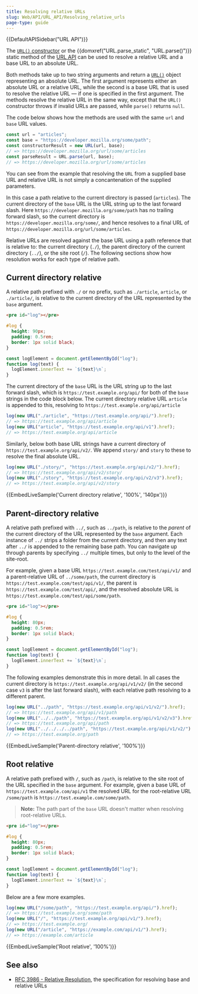 ```yaml
---
title: Resolving relative URLs
slug: Web/API/URL_API/Resolving_relative_urls
page-type: guide
---
```


{{DefaultAPISidebar("URL API")}}

The [`URL()` constructor](/en-US/docs/Web/API/URL/URL) or the {{domxref("URL.parse_static", "URL.parse()")}} static method of the [URL API](/en-US/docs/Web/API/URL_API) can be used to resolve a relative URL and a base URL to an absolute URL.

Both methods take up to two string arguments and return a [`URL()`](/en-US/docs/Web/API/URL) object representing an absolute URL.
The first argument represents either an absolute URL or a relative URL, while the second is a base URL that is used to resolve the relative URL — if one is specified in the first argument.
The methods resolve the relative URL in the same way, except that the `URL()` constructor throws if invalid URLs are passed, while `parse()` returns `null`.

The code below shows how the methods are used with the same `url` and `base` URL values.

```js
const url = "articles";
const base = "https://developer.mozilla.org/some/path";
const constructorResult = new URL(url, base);
// => https://developer.mozilla.org/url/some/articles
const parseResult = URL.parse(url, base);
// => https://developer.mozilla.org/url/some/articles
```

You can see from the example that resolving the `URL` from a supplied base URL and relative URL is not simply a concantenation of the supplied parameters.

In this case a path relative to the current directory is passed (`articles`).
The current directory of the `base` URL is the URL string up to the last forward slash.
Here `https://developer.mozilla.org/some/path` has no trailing forward slash, so the current directory is `https://developer.mozilla.org/some/`, and hence resolves to a final URL of `https://developer.mozilla.org/url/some/articles`.

Relative URLs are resolved against the base URL using a path reference that is relative to: the current directory (`./`), the parent directory of the current directory (`../`), or the site root (`/`).
The following sections show how resolution works for each type of relative path.

## Current directory relative

A relative path prefixed with `./` or no prefix, such as `./article`, `article`, or `./article/`, is relative to the current directory of the URL represented by the `base` argument.

```html hidden
<pre id="log"></pre>
```

```css hidden
#log {
  height: 90px;
  padding: 0.5rem;
  border: 1px solid black;
}
```

```js hidden
const logElement = document.getElementById("log");
function log(text) {
  logElement.innerText += `${text}\n`;
}
```

The current directory of the `base` URL is the URL string up to the last forward slash, which is `https://test.example.org/api/` for both of the `base` strings in the code block below.
The current directory relative URL `article` is appended to this, resolving to `https://test.example.org/api/article`

```js
log(new URL("./article", "https://test.example.org/api/").href);
// => https://test.example.org/api/article
log(new URL("article", "https://test.example.org/api/v1").href);
// => https://test.example.org/api/article
```

Similarly, below both base URL strings have a current directory of `https://test.example.org/api/v2/`.
We append `story/` and `story` to these to resolve the final absolute URL.

```js
log(new URL("./story/", "https://test.example.org/api/v2/").href);
// => https://test.example.org/api/v2/story/
log(new URL("./story", "https://test.example.org/api/v2/v3").href);
// => https://test.example.org/api/v2/story
```

{{EmbedLiveSample('Current directory relative', '100%', '140px')}}

## Parent-directory relative

A relative path prefixed with `../`, such as `../path`, is relative to the _parent_ of the current directory of the URL represented by the `base` argument.
Each instance of `../` strips a folder from the current directory, and then any text after `../` is appended to the remaining base path.
You can navigate up through parents by specifying `../` multiple times, but only to the level of the site-root.

For example, given a base URL `https://test.example.com/test/api/v1/` and a parent-relative URL of `../some/path`, the current directory is `https://test.example.com/test/api/v1/`, the parent is `https://test.example.com/test/api/`, and the resolved absolute URL is `https://test.example.com/test/api/some/path`.

```html hidden
<pre id="log"></pre>
```

```css hidden
#log {
  height: 80px;
  padding: 0.5rem;
  border: 1px solid black;
}
```

```js hidden
const logElement = document.getElementById("log");
function log(text) {
  logElement.innerText += `${text}\n`;
}
```

The following examples demonstrate this in more detail.
In all cases the current directory is `https://test.example.org/api/v1/v2/` (in the second case `v3` is after the last forward slash), with each relative path resolving to a different parent.

```js
log(new URL("../path", "https://test.example.org/api/v1/v2/").href);
// => https://test.example.org/api/v1/path
log(new URL("../../path", "https://test.example.org/api/v1/v2/v3").href);
// => https://test.example.org/api/path
log(new URL("../../../../path", "https://test.example.org/api/v1/v2/").href);
// => https://test.example.org/path
```

{{EmbedLiveSample('Parent-directory relative', '100%')}}

## Root relative

A relative path prefixed with `/`, such as `/path`, is relative to the site root of the URL specified in the `base` argument.
For example, given a base URL of `https://test.example.com/api/v1` the resolved URL for the root-relative URL `/some/path` is `https://test.example.com/some/path`.

> **Note:** The path part of the `base` URL doesn't matter when resolving root-relative URLs.

```html hidden
<pre id="log"></pre>
```

```css hidden
#log {
  height: 80px;
  padding: 0.5rem;
  border: 1px solid black;
}
```

```js hidden
const logElement = document.getElementById("log");
function log(text) {
  logElement.innerText += `${text}\n`;
}
```

Below are a few more examples.

```js
log(new URL("/some/path", "https://test.example.org/api/").href);
// => https://test.example.org/some/path
log(new URL("/", "https://test.example.org/api/v1/").href);
// => https://test.example.org/
log(new URL("/article", "https://example.com/api/v1/").href);
// => https://example.com/article
```

{{EmbedLiveSample('Root relative', '100%')}}

## See also

- [RFC 3986 - Relative Resolution](https://datatracker.ietf.org/doc/html/rfc3986.html#section-5.2), the specification for resolving base and relative URLs

